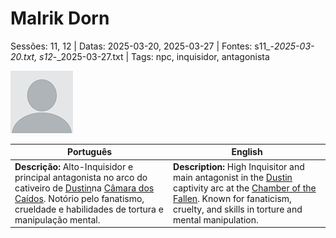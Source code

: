 
# Malrik Dorn

Sessões: 11, 12 | Datas: 2025-03-20, 2025-03-27 | Fontes: s11_-_2025-03-20.txt, s12_-_2025-03-27.txt | Tags: npc, inquisidor, antagonista

![Malrik Dorn](docs/assets/npc/npc_blank.png)

| Português                                                                                                                                                                                                                                                | English                                                                                                                                                                                                                                                   |
| -------------------------------------------------------------------------------------------------------------------------------------------------------------------------------------------------------------------------------------------------------- | --------------------------------------------------------------------------------------------------------------------------------------------------------------------------------------------------------------------------------------------------------- |
| **Descrição:** Alto-Inquisidor e principal antagonista no arco do cativeiro de [Dustin](pc_dustin_thorne.md)na [Câmara dos Caídos](ruinas_do_forte_da_casa_vanthir.md). Notório pelo fanatismo, crueldade e habilidades de tortura e manipulação mental. | **Description:** High Inquisitor and main antagonist in the [Dustin](pc_dustin_thorne.md) captivity arc at the [Chamber of the Fallen](ruinas_do_forte_da_casa_vanthir.md). Known for fanaticism, cruelty, and skills in torture and mental manipulation. |


